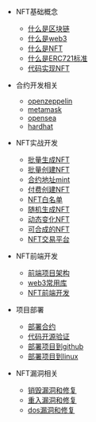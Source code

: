 
<!-- 项目介绍图片放到README.md中 -->
+ NFT基础概念
    - [什么是区块链](docs/nft/block.md)
    - [什么是web3](docs/nft/web3.md)
    - [什么是NFT](docs/nft/nft.md)
    - [什么是ERC721标准](docs/nft/erc721.md) 
    - [代码实现NFT](docs/nft/code.md) 

+ 合约开发相关
    - [openzeppelin](docs/libs/openzeppelin.md) 
    - [metamask](docs/libs/metamask.md) 
    - [opensea](docs/libs/opensea.md)
    - [hardhat](docs/libs/hardhat.md)
    

+ NFT实战开发
    - [批量生成NFT](docs/dev/creates.md)
    - [批量创建NFT](docs/dev/batch.md) 
    - [合约地址mint](docs/dev/contract.md) 
    - [付费创建NFT](docs/dev/eth.md) 
    - [NFT白名单](docs/dev/white.md) 
    - [随机生成NFT](docs/dev/random.md)
    - [动态变化NFT](docs/dev/trend.md)
    - [可合成的NFT](docs/dev/compose.md)
    - [NFT交易平台](docs/dev/dex.md)

+ NFT前端开发
    - [前端项目架构](./docs/next/next.md)
    - [web3常用库](./docs/next/libs.md)
    - [NFT前端开发](./docs/next/dev.md)

+ 项目部署
    - [部署合约](docs/arrange/contract.md)
    - [代码开源验证](docs/arrange/verify.md)
    - [部署项目到github](docs/arrange/github.md)
    - [部署项目到linux](docs/arrange/linux.md)

+ NFT漏洞相关
    - [销毁漏洞和修复](docs/safe/burn.md)
    <!-- - [随机数的安全](docs/safe/random.md) -->
    - [重入漏洞和修复](docs/safe/reentry.md)
    - [dos漏洞和修复](docs/safe/dos.md)




